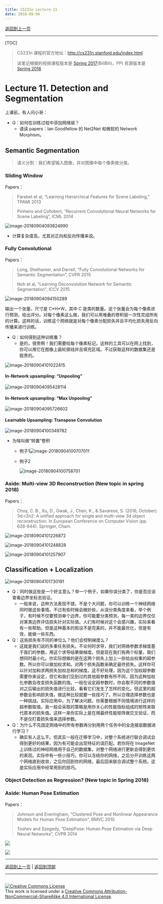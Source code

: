 ```yaml
---
title: CS231n Lecture.11
date: 2018-09-04
---
```


[返回到上一页](./index.html)

---

[TOC]

> CS231n 课程的官方地址：http://cs231n.stanford.edu/index.html
>
> 该笔记根据的视频课程版本是 [Spring 2017](https://www.bilibili.com/video/av17204303/?p=24)(BiliBili)，PPt 资源版本是 [Spring 2018](http://cs231n.stanford.edu/syllabus.html).
>



# Lecture 11. Detection and Segmentation



上课前，有人问小哥：

- Q：如何在训练过程中添加网络层？
  - 请读 papers：Ian Goodfellow 的 Net2Net 和微软的 Network Morphism。



## Semantic Segmentation

> 语义分割：我们希望输入图像，并对图像中每个像素做分类。

### Sliding Window

Papers：

> Farabet et al, “Learning Hierarchical Features for Scene Labeling,” TPAMI 2013 
>
> Pinheiro and Collobert, “Recurrent Convolutional Neural Networks for Scene Labeling”, ICML 2014

![image-20180904093824990](assets/image-20180904093824990.png)

- 计算复杂度高，尤其对正向和反向传播来说。





### Fully Convolutional

Papers：

> Long, Shelhamer, and Darrell, “Fully Convolutional Networks for Semantic Segmentation”, CVPR 2015
>
> Noh et al, “Learning Deconvolution Network for Semantic Segmentation”, ICCV 2015

![image-20180904094150289](assets/image-20180904094150289.png)

输出一个张量，尺寸是 C\*H\*W，其中 C 是类的数量。这个张量会为每个像素进行预测，给出评分。对每个像素这么做，我们可以用堆叠的卷积层一次性完成所有的计算。这样的话，训练这个网络就是对每个像素分配损失并且平均化损失用反向传播来进行训练。

- Q：如何得到这种训练集？
  - 是的，很贵啊！我们需要给每个像素标记。这样的工具可以在网上找到，你可以用它在图像上画轮廓线并且填充区域。不过获取这样的数据集还是挺贵的。



![image-20180904101022415](assets/image-20180904101022415.png)

#### In-Network upsampling: “Unpooling”

![image-20180904095428114](assets/image-20180904095428114.png)

#### In-Network upsampling: “Max Unpooling”

![image-20180904095726602](assets/image-20180904095726602.png)

#### Learnable Upsampling: Transpose Convolution

![image-20180904100349782](assets/image-20180904100349782.png)

- 为啥叫做“转置”卷积

  - 例子1![image-20180904100707011](assets/image-20180904100707011.png)

  - 例子2

    ![image-20180904100758701](assets/image-20180904100758701.png)


### Aside: Multi-view 3D Reconstruction (New topic in spring 2018)

Papers：

> Choy, C. B., Xu, D., Gwak, J., Chen, K., & Savarese, S. (2016, October). 3d-r2n2: A unified approach for single and multi-view
> 3d object reconstruction. In European Conference on Computer Vision (pp. 628-644). Springer, Cham.

![image-20180904101226872](assets/image-20180904101226872.png)

![image-20180904101248828](assets/image-20180904101248828.png)

![image-20180904101257907](assets/image-20180904101257907.png)







## Classification + Localization

![image-20180904101730191](assets/image-20180904101730191.png)

- Q：同时做这些是一个好主意么？举一个例子，如果你误分类了，你是否应该查看边界坐标去验证。
  - 一般来说，这种方法表现不错，不是个大问题，你可以训练一个神经网络同时做这些事情。不过有些时候会微妙些，从误分类角度来看，举个例子，有时候不仅要预测单个边界，你可能要分类预测，每一类的边界仅仅对某类边界评估损失针对实际值。人们有时候对这个会感兴趣，实际来看有一些帮助。但是这种基本的假设不是完美的，并不能最优化，但是有效，能做一些东西。
- Q：这些损失有不同的单位么？他们会控制梯度么？
  - 这就是我们说的多重任务损失。不论何时求导，我们对网络参数求梯度基于我们的参数，用这个求导结果做梯度。但是现在我们有两个标量，我们想同时最小化。你实际想做的是在这两个损失上加上一些给出权重的超参数。所以你可以做加权求和。对两个损失函数来确定最终损失。这样你可以针对加和求两损失加权总和的梯度。这不好处理，因为这个加权超参数需要你来设定，但它和我们见到过的其他超参数有所不同，因为这种加权化参数会改变损失函数的值。一般在设定超参数时，你会取不同的参数值对之后输出的损失值进行比较，看看它们发生了怎样的变化。但这里的超参数会影响损失值，做这种比较就要一些技巧了。所以合理选择参数也是一种挑战。实际应用中，为了解决问题，你需要根据不同情境进行这样的超参数取值。我一般会采取的策略是用你关心的性能指标组成的矩阵来取代原本的损失值。这样一来你实际上是在用最终性能矩阵做交叉验证，而不是仅盯着损失值来选择参数。
- Q：为什么不先固定网络中的所有参数再分别用两个任务中的全连接层数据进行学习？
  - 确实有人这么干。但其实一般在迁移学习中，对整个系统进行联合调试会得到更好的结果，因为有可能会出现特征的误匹配。若你将在 ImageNet 上训练过的神经网络用于自己的数据集，对整个网络进行更新会得到更优的表现。实际中有一些小技巧，你可以冻结你的网络，之后分开训练这两个网络直到收敛，之后你回到你的网络，最后回来联合调试整个系统。这是实际应用中经常用到的技巧。



### Object Detection as Regression? (New topic in Spring 2018)







### Aside: Human Pose Estimation

Papers：

> Johnson and Everingham, "Clustered Pose and Nonlinear Appearance Models for Human Pose Estimation", BMVC 2010
>
> Toshev and Szegedy, “DeepPose: Human Pose Estimation via Deep Neural Networks”, CVPR 2014

![](https://i.loli.net/2018/09/04/5b8df0b09d3fe.png)

![](https://i.loli.net/2018/09/04/5b8df13614534.png)

















---

[返回到上一页](./index.html) | [返回到顶部](./cs231n_11.html)

---
<br>
<a rel="license" href="http://creativecommons.org/licenses/by-nc-sa/4.0/"><img alt="Creative Commons License" style="border-width:0" src="https://i.creativecommons.org/l/by-nc-sa/4.0/88x31.png" /></a><br />This work is licensed under a <a rel="license" href="http://creativecommons.org/licenses/by-nc-sa/4.0/">Creative Commons Attribution-NonCommercial-ShareAlike 4.0 International License</a>.
<br>

<script type="application/json" class="js-hypothesis-config">
  {
    "openSidebar": false,
    "showHighlights": true,
    "theme": classic,
    "enableExperimentalNewNoteButton": true
  }
</script>
<script async src="https://hypothes.is/embed.js"></script>


